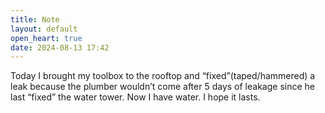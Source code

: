 ```yaml
---
title: Note
layout: default
open_heart: true
date: 2024-08-13 17:42
---
```


Today I brought my toolbox to the rooftop and “fixed”(taped/hammered) a leak because the plumber wouldn’t come after 5 days of leakage since he last “fixed” the water tower. Now I have water. I hope it lasts.
